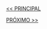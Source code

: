 [<< PRINCIPAL](https://github.com/pvreboucas/integracao-continua-ci/)



[PRÓXIMO >>](https://github.com/pvreboucas/integracao-continua-ci/tree/aula-02/aulas)
